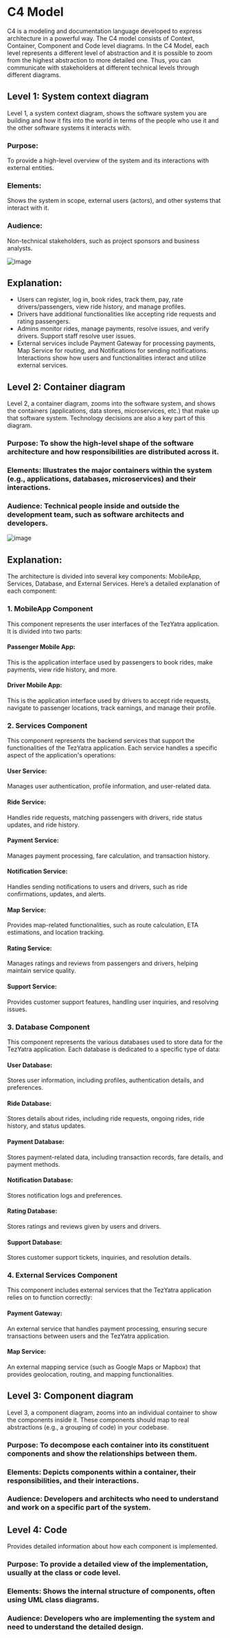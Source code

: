 # C4 Model

C4 is a modeling and documentation language developed to express architecture in a powerful way. The C4 model consists of Context, Container, Component and Code level diagrams. In the C4 Model, each level represents a different level of abstraction and it is possible to zoom from the highest abstraction to more detailed one. Thus, you can communicate with stakeholders at different technical levels through different diagrams.

## Level 1: System context diagram
Level 1, a system context diagram, shows the software system you are building and how it fits into the world in terms of the people who use it and the other software systems it interacts with.

### Purpose: 
To provide a high-level overview of the system and its interactions with external entities.
### Elements:
Shows the system in scope, external users (actors), and other systems that interact with it.
### Audience: 
Non-technical stakeholders, such as project sponsors and business analysts.

![image](https://github.com/SWENGG4Y2024/SWENGG4Y2024Team05/assets/161967498/b2fa1c9f-3db0-401f-91ab-ff9910ce6512)


## Explanation:

- Users can register, log in, book rides, track them, pay, rate drivers/passengers, view ride history, and manage profiles.
- Drivers have additional functionalities like accepting ride requests and rating passengers. 
- Admins monitor rides, manage payments, resolve issues, and verify drivers. Support staff resolve user issues.
- External services include Payment Gateway for processing payments, Map Service for routing, and Notifications for sending notifications. Interactions show how users and functionalities interact and utilize external services.


## Level 2: Container diagram

Level 2, a container diagram, zooms into the software system, and shows the containers (applications, data stores, microservices, etc.) that make up that software system. Technology decisions are also a key part of this diagram.

### Purpose: To show the high-level shape of the software architecture and how responsibilities are distributed across it.
### Elements: Illustrates the major containers within the system (e.g., applications, databases, microservices) and their interactions.
### Audience: Technical people inside and outside the development team, such as software architects and developers.

![image](https://github.com/SWENGG4Y2024/SWENGG4Y2024Team05/assets/161967498/6920601a-386a-490a-b39c-e89be451ba25)

## Explanation:

The architecture is divided into several key components: MobileApp, Services, Database, and External Services. Here’s a detailed explanation of each component:

### 1. MobileApp Component
This component represents the user interfaces of the TezYatra application. It is divided into two parts:

#### Passenger Mobile App: 
This is the application interface used by passengers to book rides, make payments, view ride history, and more.
#### Driver Mobile App:
This is the application interface used by drivers to accept ride requests, navigate to passenger locations, track earnings, and manage their profile.

### 2. Services Component
This component represents the backend services that support the functionalities of the TezYatra application. Each service handles a specific aspect of the application's operations:

#### User Service:
Manages user authentication, profile information, and user-related data.
#### Ride Service:
Handles ride requests, matching passengers with drivers, ride status updates, and ride history.
#### Payment Service: 
Manages payment processing, fare calculation, and transaction history.
#### Notification Service: 
Handles sending notifications to users and drivers, such as ride confirmations, updates, and alerts.
#### Map Service:
Provides map-related functionalities, such as route calculation, ETA estimations, and location tracking.
#### Rating Service: 
Manages ratings and reviews from passengers and drivers, helping maintain service quality.
#### Support Service:
Provides customer support features, handling user inquiries, and resolving issues.
### 3. Database Component
This component represents the various databases used to store data for the TezYatra application. Each database is dedicated to a specific type of data:

#### User Database: 
Stores user information, including profiles, authentication details, and preferences.
#### Ride Database: 
Stores details about rides, including ride requests, ongoing rides, ride history, and status updates.
#### Payment Database: 
Stores payment-related data, including transaction records, fare details, and payment methods.
#### Notification Database: 
Stores notification logs and preferences.
#### Rating Database: 
Stores ratings and reviews given by users and drivers.
#### Support Database: 
Stores customer support tickets, inquiries, and resolution details.
### 4. External Services Component
This component includes external services that the TezYatra application relies on to function correctly:

#### Payment Gateway:
An external service that handles payment processing, ensuring secure transactions between users and the TezYatra application.
#### Map Service: 
An external mapping service (such as Google Maps or Mapbox) that provides geolocation, routing, and mapping functionalities.


## Level 3: Component diagram

Level 3, a component diagram, zooms into an individual container to show the components inside it. These components should map to real abstractions (e.g., a grouping of code) in your codebase.

### Purpose: To decompose each container into its constituent components and show the relationships between them.
### Elements: Depicts components within a container, their responsibilities, and their interactions.
### Audience: Developers and architects who need to understand and work on a specific part of the system.

## Level 4: Code

Provides detailed information about how each component is implemented.

### Purpose: To provide a detailed view of the implementation, usually at the class or code level.
### Elements: Shows the internal structure of components, often using UML class diagrams.
### Audience: Developers who are implementing the system and need to understand the detailed design.

